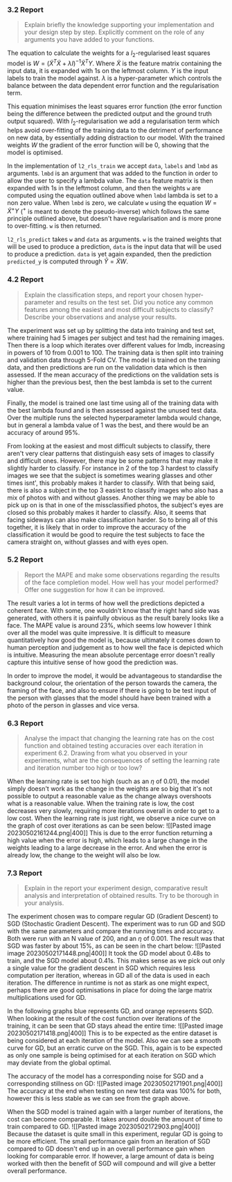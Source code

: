 ### 3.2 Report
> Explain briefly the knowledge supporting your implementation and your design step by step. Explicitly comment on the role of any arguments you have added to your functions.

The equation to calculate the weights for a $l_2$-regularised least squares model is $W = (\tilde{X}^T\tilde{X} + \lambda I)^{-1}\tilde{X}^TY$. Where $\tilde{X}$ is the feature matrix containing the input data, it is expanded with 1s on the leftmost column. $Y$ is the input labels to train the model against. $\lambda$ is a hyper-parameter which controls the balance between the data dependent error function and the regularisation term.

This equation minimises the least squares error function (the error function being the difference between the predicted output and the ground truth output squared). With $l_2$-regularisation we add a regularisation term which helps avoid over-fitting of the training data to the detriment of performance on new data, by essentially adding distraction to our model. With the trained weights $W$ the gradient of the error function will be 0, showing that the model is optimised.

In the implementation of `l2_rls_train` we accept `data`, `labels` and `lmbd` as arguments. `lmbd` is an argument that was added to the function in order to allow the user to specify a lambda value. The `data` feature matrix is then expanded with 1s in the leftmost column, and then the weights `w` are computed using the equation outlined above when `lmbd` lambda is set to a non zero value. When `lmbd` is zero, we calculate `w` using the equation $W = \tilde{X}^+ Y$ ($^+$ is meant to denote the pseudo-inverse) which follows the same principle outlined above, but doesn't have regularisation and is more prone to over-fitting. `w` is then returned.

`l2_rls_predict` takes `w` and `data` as arguments. `w` is the trained weights that will be used to produce a prediction, `data` is the input data that will be used to produce a prediction. `data` is yet again expanded, then the prediction `predicted_y` is computed through $\hat{Y} = \tilde{X} W$.

### 4.2 Report
> Explain the classification steps, and report your chosen hyper-parameter and results on the test set. Did you notice any common features among the easiest and most difficult subjects to classify? Describe your observations and analyse your results.

The experiment was set up by splitting the data into training and test set, where training had 5 images per subject and test had the remaining images. Then there is a loop which iterates over different values for lmdb, increasing in powers of 10 from 0.001 to 100. The training data is then split into training and validation data through 5-Fold CV. The model is trained on the training data, and then predictions are run on the validation data which is then assessed. If the mean accuracy of the predictions on the validation sets is higher than the previous best, then the best lambda is set to the current value.

Finally, the model is trained one last time using all of the training data with the best lambda found and is then assessed against the unused test data. Over the multiple runs the selected hyperparameter lambda would change, but in general a lambda value of 1 was the best, and there would be an accuracy of around 95%.

From looking at the easiest and most difficult subjects to classify, there aren't very clear patterns that distinguish easy sets of images to classify and difficult ones. However, there may be some patterns that may make it slightly harder to classify. For instance in 2 of the top 3 hardest to classify images we see that the subject is sometimes wearing glasses and other times isnt', this probably makes it harder to classify. With that being said, there is also a subject in the top 3 easiest to classify images who also has a mix of photos with and without glasses. Another thing we may be able to pick up on is that in one of the missclassified photos, the subject's eyes are closed so this probably makes it harder to classify. Also, it seems that facing sideways can also make classification harder. So to bring all of this together, it is likely that in order to improve the accuracy of the classification it would be good to require the test subjects to face the camera straight on, without glasses and with eyes open.

### 5.2 Report
> Report the MAPE and make some observations regarding the results of the face completion model. How well has your model performed? Offer one suggestion for how it can be improved.

The result varies a lot in terms of how well the predictions depicted a coherent face. With some, one wouldn't know that the right hand side was generated, with others it is painfully obvious as the result barely looks like a face. The MAPE value is around 23%, which seems low however I think over all the model was quite impressive. It is difficult to measure quantitatively how good the model is, because ultimately it comes down to human perception and judgement as to how well the face is depicted which is intuitive. Measuring the mean absolute percentage error doesn't really capture this intuitive sense of how good the prediction was.

In order to improve the model, it would be advantageous to standardise the background colour, the orientation of the person towards the camera, the framing of the face, and also to ensure if there is going to be test input of the person with glasses that the model should have been trained with a photo of the person in glasses and vice versa.

### 6.3 Report
> Analyse the impact that changing the learning rate has on the cost function and obtained testing accuracies over each iteration in experiment 6.2. Drawing from what you observed in your experiments, what are the consequences of setting the learning rate and iteration number too high or too low?

When the learning rate is set too high (such as an $\eta$ of 0.01), the model simply doesn't work as the change in the weights are so big that it's not possible to output a reasonable value as the change always overshoots what is a reasonable value. When the training rate is low, the cost decreases very slowly, requiring more iterations overall in order to get to a low cost. When the learning rate is just right, we observe a nice curve on the graph of cost over iterations as can be seen below:
![[Pasted image 20230502161244.png|400]]
This is due to the error function returning a high value when the error is high, which leads to a large change in the weights leading to a large decrease in the error. And when the error is already low, the change to the weight will also be low.

### 7.3 Report
> Explain in the report your experiment design, comparative result analysis and interpretation of obtained results. Try to be thorough in your analysis.

The experiment chosen was to compare regular GD (Gradient Descent) to SGD (Stochastic Gradient Descent). The experiment was to run GD and SGD with the same parameters and compare the running times and accuracy. Both were run with an N value of 200, and an $\eta$ of 0.001. The result was that SGD was faster by about 15%, as can be seen in the chart below:
![[Pasted image 20230502171448.png|400]]
It took the GD model about 0.48s to train, and the SGD model about 0.41s. This makes sense as we pick out only a single value for the gradient descent in SGD which requires less computation per iteration, whereas in GD all of the data is used in each iteration. The difference in runtime is not as stark as one might expect, perhaps there are good optimisations in place for doing the large matrix multiplications used for GD.

In the following graphs blue represents GD, and orange represents SGD. When looking at the result of the cost function over iterations of the training, it can be seen that GD stays ahead the entire time:
![[Pasted image 20230502171418.png|400]]
This is to be expected as the entire dataset is being considered at each iteration of the model. Also we can see a smooth curve for GD, but an erratic curve on the SGD. This, again is to be expected as only one sample is being optimised for at each iteration on SGD which may deviate from the global optimal.

The accuracy of the model has a corresponding noise for SGD and a corresponding stillness on GD:
![[Pasted image 20230502171901.png|400]]
The accuracy at the end when testing on new test data was 100% for both, however this is less stable as we can see from the graph above.

When the SGD model is trained again with a larger number of iterations, the cost can become comparable. It takes around double the amount of time to train compared to GD.
![[Pasted image 20230502172903.png|400]]
Because the dataset is quite small in this experiment, regular GD is going to be more efficient. The small performance gain from an iteration of SGD compared to GD doesn't end up in an overall performance gain when looking for comparable error.
If however, a large amount of data is being worked with then the benefit of SGD will compound and will give a better overall performance.